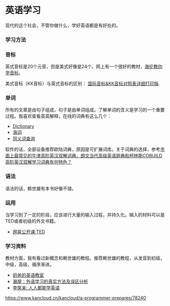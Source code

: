 # 英语学习

现代的这个社会，不管你做什么，学好英语都是有好处的。

### 学习方法

### 音标

英式音标是20个元音，但是美式好像是24个。网上有一个很好的教材，[海伦教你学音标](http://www.hjenglish.com/new/p158838/)。

美式音标（KK音标）与英式音标的区别： [国际音标&KK音标对照表详细打印版](http://wenku.baidu.com/link?url=RyJSEXlVxjSHvIN8nEfd7FHKOimKqjFtbsCBjdpHN8G4q7xpDmi53f21ZzrNbch52Fbit9JO968wStefzT0Qt7XMn9WI-uKALyDsHUC8u_e).

### 单词

所有的文章是由句子组成，句子是由单词组成。了解单词的含义是学习的一个重要过程。我喜欢查看英英解释，在线的词典有这么几个：

- [Dictionary](http://dictionary.reference.com/)
- [海词](http://dict.cn/)
- [同义词查询](http://m.dictionary.com/t/)

软件的话，全部设备推荐欧陆词典，原因是可扩展词库。关于词典的选择，参考[市面上最常见的牛津高阶英汉双解词典，朗文当代高级英语辞典和柯林斯COBUILD高阶英汉双解学习词典有何特色？](http://www.zhihu.com/question/24801656/answer/29048505)

### 语法

语法的话，赖世雄有本书好像不错。

### 运用

当学习到了一定的阶段，应该进行大量的输入过程，并持久化。输入的材料可以是TED或者初级的外文书籍。

- [网易公开课:TED](http://open.163.com/ted/)

### 学习资料

教材方面，我有看过新概念和赖世雄的教程。推荐赖世雄的教程，从发音到初级，中级，高级，循序渐进。

- [奶爸的英语教室](http://site.douban.com/195274/)
- [漏屋：外语学习的真实方法及误区分析](http://blog.jobbole.com/21279/)
- [李笑来: 人人都能学英语](https://www.gitbook.com/book/xiaolai/everyone-can-use-english/details)

https://www.kancloud.cn/kancloud/a-programmer-prepares/78240